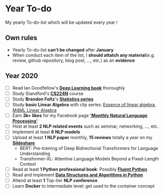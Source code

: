 # Year To-do
My yearly To-do-list which will be updated every year !


## Own rules
- Yearly To-do-list **can't be changed** after **January**
- When conduct each item of the list, I **should attatch any material**(e.g. review, github repository, blog post, ..., etc.) as an **evidence**

## Year 2020
- [ ] Read Ian Goodfellow's [**Deep Learning book**](http://www.deeplearningbook.org/) thoroughly
- [ ] Study Standford's [**CS224N**](https://www.youtube.com/playlist?list=PLoROMvodv4rOhcuXMZkNm7j3fVwBBY42z) course
- [ ] Study **Brandon Foltz**'s [**Statistics series**](https://www.youtube.com/user/BCFoltz/playlists)
- [ ] Study **basic Linear Algebra** with clip series: [Essence of linear algebra](https://www.youtube.com/playlist?list=PLZHQObOWTQDPD3MizzM2xVFitgF8hE_ab), [M4ML Linear Algebra](https://www.youtube.com/playlist?list=PLiiljHvN6z1_o1ztXTKWPrShrMrBLo5P3)
- [ ] Earn **3k+ likes** for my Facebook page [**'Monthly Natural Language Processing'**](https://www.facebook.com/monthly.nlp)
- [ ] Host at least **2 NLP related events** such as seminar, networking, ..., etc.
- [ ] Implement at least **6 NLP models**
- [ ] Upload at least **1 NLP paper** monthly, **15 reviews** totally a year on my [**Sildeshare**](https://www.slideshare.net/HoonHeo5?fbclid=IwAR12hWoC0Tepz_2kFqLmFzidvFwh0hn_rG4WcXZlznxcapjFwY5fKXEsJV8)
  - BERT: Pre-training of Deep Bidirectional Transformers for Language Understanding
  - Transformer-XL: Attentive Language Models Beyond a Fixed-Length Context
- [ ] Read at least **1 Python professional book**: Possibly [**Fluent Python**](https://www.amazon.com/Fluent-Python-Concise-Effective-Programming/dp/1491946008)
- [ ] Read and implement [**Data Structures and Algorithms in Python**](https://www.amazon.com/Structures-Algorithms-Python-Michael-Goodrich/dp/1118290275)
- [ ] Attend at least **1** Top-tier **NLP conference**
- [ ] Learn **Docker** to intermediate level: get used to the container concept
